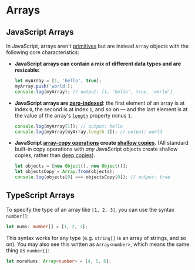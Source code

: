 # Arrays

## JavaScript Arrays

In JavaScript, arrays aren't [primitives](https://developer.mozilla.org/en-US/docs/Glossary/Primitive) but are instead `Array` objects with the following core characteristics:

- **JavaScript arrays can contain a mix of different data types and are resizable:**

  ```JavaScript [1-2|3]
  let myArray = [1, 'hello', true];
  myArray.push('world'); 
  console.log(myArray); // output: [1, 'hello', true, 'world']
  ```

- **JavaScript arrays are [zero-indexed](https://en.wikipedia.org/wiki/Zero-based_numbering)**: the first element of an array is at index `0`, the second is at index `1`, and so on — and the last element is at the value of the array's [`length`](https://developer.mozilla.org/en-US/docs/Web/JavaScript/Reference/Global_Objects/Array/length) property minus `1`.

  ```javascript
  console.log(myArray[1]); // output: hello
  console.log(myArray[myArray.length-1]); // output: world
  ```

- **JavaScript [array-copy operations](https://developer.mozilla.org/en-US/docs/Web/JavaScript/Reference/Global_Objects/Array#copy_an_array) create [shallow copies](https://developer.mozilla.org/en-US/docs/Glossary/Shallow_copy)**. (All standard built-in copy operations with *any* JavaScript objects create shallow copies, rather than [deep copies](https://developer.mozilla.org/en-US/docs/Glossary/Deep_copy)).

  ```javascript
  let objects = [new Object(), new Object()];
  let objectsCopy = Array.from(objects);
  console.log(objects[0] === objectsCopy[0]); // output: true
  ```

## TypeScript Arrays

To specify the type of an array like `[1, 2, 3]`, you can use the syntax `number[]`: 

```typescript
let nums: number[] = [1, 2, 3];
```

This syntax works for any type (e.g. `string[]` is an array of strings, and so on). You may also see this written as `Array<number>`, which means the same thing as `number[]`:

```typescript
let moreNums: Array<number> = [4, 5, 6];
```
